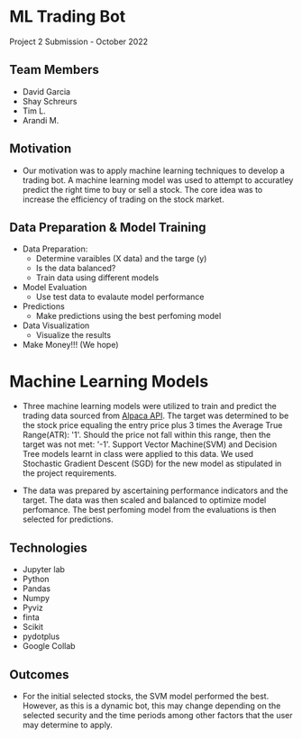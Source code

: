 # ML Trading Bot

Project 2 Submission - October 2022

## Team Members
- David Garcia 
- Shay Schreurs
- Tim L.
- Arandi M.

## Motivation

- Our motivation was to apply machine learning techniques to develop a trading bot. A machine learning model was used to attempt to accuratley predict the right time to buy or sell a stock. The core idea was to increase the efficiency of trading on the stock market.

## Data Preparation & Model Training
- Data Preparation:
  - Determine varaibles (X data) and the targe (y)
  - Is the data balanced?
  - Train data using different models
- Model Evaluation
  - Use test data to evalaute model performance
- Predictions
  - Make predictions using the best perfoming model
- Data Visualization 
  - Visualize the results 
- Make Money!!! (We hope)


# Machine Learning Models

- Three machine learning models were utilized to train and predict the trading data sourced from [Alpaca API](https://paper-api.alpaca.markets). The target was determined to be the stock price equaling the entry price plus 3 times the Average True Range(ATR): '1'. Should the price not fall within this range, then the target was not met: '-1'. Support Vector Machine(SVM) and Decision Tree models learnt in class were applied to this data. We used Stochastic Gradient Descent (SGD) for the new model as stipulated in the project requirements. 

- The data was prepared by ascertaining performance indicators and the target. The data was then scaled and balanced to optimize model perfomance. The best perfoming model from the evaluations is then selected for predictions.

## Technologies
- Jupyter lab
- Python
- Pandas
- Numpy
- Pyviz
- finta 
- Scikit 
- pydotplus
- Google Collab


## Outcomes
- For the initial selected stocks, the SVM model performed the best. However, as this is a dynamic bot, this may change depending on the selected security and the time periods among other factors that the user may determine to apply.





